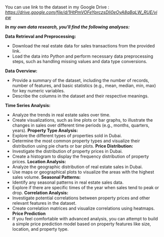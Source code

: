 
You can use link to the dataset in my Google Drive : *https://drive.google.com/file/d/1HtPmVOFeYprczsDIi0eOyA8qBqLW_RUE/view*

***In my own data research, you'll find the following analyses:***

**Data Retrieval and Preprocessing:**
  * Download the real estate data for sales transactions from the provided link.
  * Load the data into Python and perform necessary data preprocessing steps, such as handling missing values and data type conversions.

**Data Overview:**
  * Provide a summary of the dataset, including the number of records, number of features, and basic statistics (e.g., mean, median, min, max) for key numeric variables.
  * Describe the columns in the dataset and their respective meanings.
    
**Time Series Analysis:**
  * Analyze the trends in real estate sales over time.
  * Create visualizations, such as line plots or bar graphs, to illustrate the changes in sales over different time periods (e.g., months, quarters, years).
**Property Type Analysis:**
  * Explore the different types of properties sold in Dubai.
  * Determine the most common property types and visualize their distribution using pie charts or bar plots.
**Price Distribution:**
  * Investigate the distribution of property prices in Dubai.
  * Create a histogram to display the frequency distribution of property prices.
**Location Analysis:**
  * Analyze the geographic distribution of real estate sales in Dubai.
  * Use maps or geographical plots to visualize the areas with the highest sales volume.
**Seasonal Patterns:**
  * Identify any seasonal patterns in real estate sales data.
  * Explore if there are specific times of the year when sales tend to peak or drop.
**Correlation Analysis:**
  * Investigate potential correlations between property prices and other relevant features in the dataset.
  * Create correlation matrices and visualize correlations using heatmaps.
**Price Prediction**
 * If you feel comfortable with advanced analysis, you can attempt to build a simple price prediction model based on property features like size, location, and property type.
